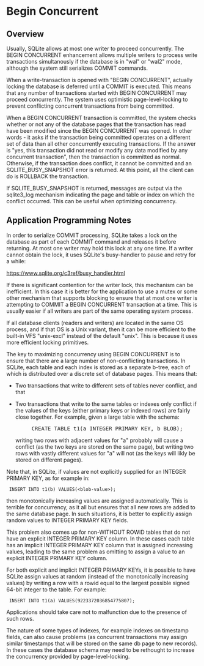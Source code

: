 
Begin Concurrent
================

## Overview

Usually, SQLite allows at most one writer to proceed concurrently. The
BEGIN CONCURRENT enhancement allows multiple writers to process write
transactions simultanously if the database is in "wal" or "wal2" mode,
although the system still serializes COMMIT commands.

When a write-transaction is opened with "BEGIN CONCURRENT", actually 
locking the database is deferred until a COMMIT is executed. This means
that any number of transactions started with BEGIN CONCURRENT may proceed
concurrently. The system uses optimistic page-level-locking to prevent
conflicting concurrent transactions from being committed.

When a BEGIN CONCURRENT transaction is committed, the system checks whether 
or not any of the database pages that the transaction has read have been
modified since the BEGIN CONCURRENT was opened. In other words - it asks 
if the transaction being committed operates on a different set of data than
all other concurrently executing transactions. If the answer is "yes, this
transaction did not read or modify any data modified by any concurrent
transaction", then the transaction is committed as normal. Otherwise, if the
transaction does conflict, it cannot be committed and an SQLITE&#95;BUSY&#95;SNAPSHOT
error is returned. At this point, all the client can do is ROLLBACK the
transaction.

If SQLITE&#95;BUSY&#95;SNAPSHOT is returned, messages are output via the sqlite3&#95;log
mechanism indicating the page and table or index on which the conflict
occurred. This can be useful when optimizing concurrency.

## Application Programming Notes

In order to serialize COMMIT processing, SQLite takes a lock on the database
as part of each COMMIT command and releases it before returning. At most one
writer may hold this lock at any one time. If a writer cannot obtain the lock,
it uses SQLite's busy-handler to pause and retry for a while:

  <a href=https://www.sqlite.org/c3ref/busy_handler.html>
      https://www.sqlite.org/c3ref/busy_handler.html
  </a>

If there is significant contention for the writer lock, this mechanism can be
inefficient. In this case it is better for the application to use a mutex or
some other mechanism that supports blocking to ensure that at most one writer
is attempting to COMMIT a BEGIN CONCURRENT transaction at a time. This is
usually easier if all writers are part of the same operating system process.

If all database clients (readers and writers) are located in the same OS
process, and if that OS is a Unix variant, then it can be more efficient to
the built-in VFS "unix-excl" instead of the default "unix". This is because it
uses more efficient locking primitives.

The key to maximizing concurrency using BEGIN CONCURRENT is to ensure that
there are a large number of non-conflicting transactions. In SQLite, each
table and each index is stored as a separate b-tree, each of which is
distributed over a discrete set of database pages. This means that:

  * Two transactions that write to different sets of tables never 
    conflict, and that

  * Two transactions that write to the same tables or indexes only 
    conflict if the values of the keys (either primary keys or indexed 
    rows) are fairly close together. For example, given a large 
    table with the schema:

      <pre>     CREATE TABLE t1(a INTEGER PRIMARY KEY, b BLOB);</pre>

    writing two rows with adjacent values for "a" probably will cause a
    conflict (as the two keys are stored on the same page), but writing two
    rows with vastly different values for "a" will not (as the keys will likly
    be stored on different pages).

Note that, in SQLite, if values are not explicitly supplied for an INTEGER
PRIMARY KEY, as for example in:

>
     INSERT INTO t1(b) VALUES(<blob-value>);

then monotonically increasing values are assigned automatically. This is
terrible for concurrency, as it all but ensures that all new rows are 
added to the same database page. In such situations, it is better to
explicitly assign random values to INTEGER PRIMARY KEY fields.

This problem also comes up for non-WITHOUT ROWID tables that do not have an
explicit INTEGER PRIMARY KEY column. In these cases each table has an implicit
INTEGER PRIMARY KEY column that is assigned increasing values, leading to the
same problem as omitting to assign a value to an explicit INTEGER PRIMARY KEY
column.

For both explicit and implicit INTEGER PRIMARY KEYs, it is possible to have
SQLite assign values at random (instead of the monotonically increasing
values) by writing a row with a rowid equal to the largest possible signed
64-bit integer to the table. For example:

     INSERT INTO t1(a) VALUES(9223372036854775807);

Applications should take care not to malfunction due to the presence of such
rows.

The nature of some types of indexes, for example indexes on timestamp fields,
can also cause problems (as concurrent transactions may assign similar
timestamps that will be stored on the same db page to new records). In these
cases the database schema may need to be rethought to increase the concurrency
provided by page-level-locking.
